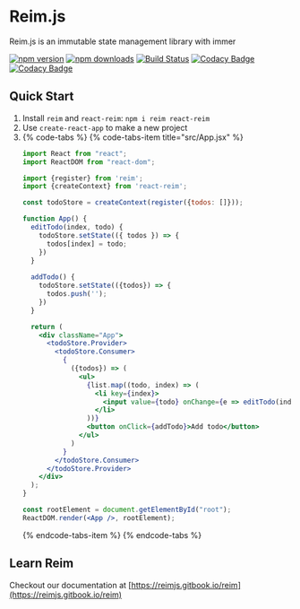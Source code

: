 # Reim.js

Reim.js is an immutable state management library with immer

[![npm version](https://img.shields.io/npm/v/reim.svg)](https://www.npmjs.com/package/reim) [![npm downloads](https://img.shields.io/npm/dm/reim.svg)](https://www.npmjs.com/package/reim) [![Build Status](https://travis-ci.org/IniZio/reim.svg?branch=master)](https://travis-ci.org/IniZio/reim) [![Codacy Badge](https://api.codacy.com/project/badge/Coverage/1560c0832a3a41df8bfe51083fd92c20)](https://www.codacy.com/app/inizio/reim?utm_source=github.com&utm_medium=referral&utm_content=IniZio/reim&utm_campaign=Badge_Coverage) [![Codacy Badge](https://api.codacy.com/project/badge/Grade/1560c0832a3a41df8bfe51083fd92c20)](https://www.codacy.com/project/inizio/reim/dashboard?utm_source=github.com&amp;utm_medium=referral&amp;utm_content=IniZio/reim&amp;utm_campaign=Badge_Grade_Dashboard)

## Quick Start

1. Install `reim` and `react-reim`: `npm i reim react-reim`
2. Use `create-react-app` to make a new project
3. {% code-tabs %}
   {% code-tabs-item title="src/App.jsx" %}
   ```jsx
   import React from "react";
   import ReactDOM from "react-dom";

   import {register} from 'reim';
   import {createContext} from 'react-reim';

   const todoStore = createContext(register({todos: []}));

   function App() {
     editTodo(index, todo) {
       todoStore.setState(({ todos }) => {
         todos[index] = todo;
       })
     }
  
     addTodo() {
       todoStore.setState(({todos}) => {
         todos.push('');
       })
     }

     return (
       <div className="App">
         <todoStore.Provider>
           <todoStore.Consumer>
             {
               ({todos}) => (
                 <ul>
                   {list.map((todo, index) => (
                     <li key={index}>
                       <input value={todo} onChange={e => editTodo(index, e.target.value)} />
                     </li>
                   ))}
                   <button onClick={addTodo}>Add todo</button>
                 </ul>
               )
             }
           </todoStore.Consumer>
         </todoStore.Provider>
       </div>
     );
   }

   const rootElement = document.getElementById("root");
   ReactDOM.render(<App />, rootElement);
   ```
   {% endcode-tabs-item %}
   {% endcode-tabs %}

## Learn Reim

Checkout our documentation at [https://reimjs.gitbook.io/reim](https://reimjs.gitbook.io/reim)

